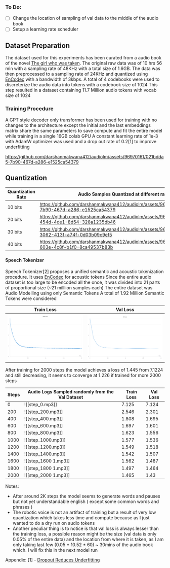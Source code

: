 ### To Do:
- [ ] Change the location of sampling of val data to the middle of the audio book
- [ ] Setup a learning rate scheduler
## Dataset Preparation
The dataset used for this experiments has been curated from a audio book of the novel [The girl who was taken](https://www.youtube.com/watch?v=8eez1QIKrp4). The original raw data was of 10 hrs 56 min with a sampling rate of 48KHz with a total size of 1.6GB. The data was then preprocessed to a sampling rate of 24KHz and quantized using [EnCodec](https://github.com/facebookresearch/encodec) with a bandwidth of 3kbps. A total of 4 codebooks were used to discreterize the audio data into tokens with a codebook size of 1024
This step resulted in a dataset containing 11.7 Million audio tokens with vocab size of 1024
### Training Procedure
A GPT style decoder only transformer has been used for training with no changes to the architecture except the initial and the last embeddings matrix share the same parameters to save compute and fit the entire model while training in a single 16GB colab GPU
A constant learning rate of 1e-3 with AdamW optimizer was used and a drop out rate of 0.2[1] to improve underfitting

https://github.com/darshanmakwana412/audiolm/assets/96970161/021bdda5-7b90-467d-a286-e1525ca54379

## Quantization

| Quantization Rate | Audio Samples Quantized at different rates |
| ----------------- | ------------------------------------------ |
| 10 bits           | https://github.com/darshanmakwana412/audiolm/assets/96970161/021bdda5-7b90-467d-a286-e1525ca54379 |
| 20 bits           | https://github.com/darshanmakwana412/audiolm/assets/96970161/d439a1d5-454d-4de1-8d54-328a1235db46 |
| 30 bits           | https://github.com/darshanmakwana412/audiolm/assets/96970161/8e7c9257-3062-413f-a74f-0d03b09c9ef5 |
| 40 bits           | https://github.com/darshanmakwana412/audiolm/assets/96970161/39ffa748-603e-4c8f-b1f0-8ca49537b83b |

#### Speech Tokenizer
Speech Tokenizer[2] proposes a unified semantic and acoustic tokenization procedure.
It uses [EnCodec](https://github.com/facebookresearch/encodec) for acoustic tokens 
Since the entire audio dataset is too large to be encoded all the once, it was divided into 21 parts of proportional size (~21 milllion samples each)
The entire dataset was
Audio Modelling using only Semantic Tokens
A total of 1.92 Million Semantic Tokens were considered

| Train Loss                           | Val Loss                             |
| ------------------------------------ | ------------------------------------ |
| ![train_loss](./assets/train_loss.png) | ![val_loss](./assets/val_loss.png) |

After training for 2000 steps the model achieves a loss of 1.445 from 7.1224 and still decreasing, it seems to converge at 1.226 if trained for more 2000 steps

| Steps | Audio Logs Sampled randomly from the Val Dataset | Train Loss | Val Loss |
| ----- | ------------------------------------------------ | ---------- | -------- |
| 0     | ![[step_0.mp3]]                                  | 7.125      | 7.124    |
| 200   | ![[step_200.mp3]]                                | 2.546      | 2.301    |
| 400   | ![[step_400.mp3]]                                | 1.808      | 1.695    |
| 600   | ![[step_600.mp3]]                                | 1.697      | 1.601    |
| 800   | ![[step_800.mp3]]                                | 1.623      | 1.556    |
| 1000  | ![[step_1000.mp3]]                               | 1.577      | 1.536    |
| 1200  | ![[step_1200.mp3]]                               | 1.549      | 1.518    |
| 1400  | ![[step_1400.mp3]]                               | 1.542      | 1.507    |
| 1600  | ![[step_1600 1.mp3]]                             | 1.562      | 1.487    |
| 1800  | ![[step_1800 1.mp3]]                             | 1.497      | 1.464    |
| 2000  | ![[step_2000 1.mp3]]                             | 1.465      | 1.43     |
Notes:
- After around 2K steps the model seems to generate words and pauses but not yet understandable english ( except some common words and phrases )
- The robotic voice is not an artifact of training but a result of very low quantization which takes less time and compute because as I just wanted to do a dry run on audio tokens
- Another peculiar thing is to notice is that val loss is always lesser than the training loss, a possible reason might be the size (val data is only 0.05% of the entire data) and the location from where it is taken, as I am only taking last few (0.05 * 10.52 * 60) ~ 30mins of the audio book which. I will fix this in the next model run

Appendix:
[1] - [Dropout Reduces Underfitting](https://arxiv.org/abs/2303.01500)
